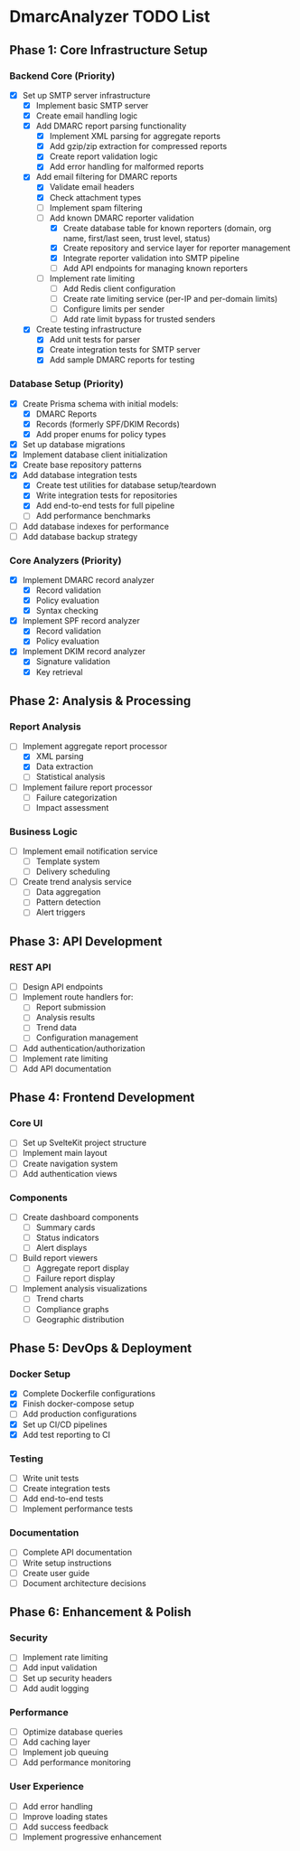 # DmarcAnalyzer TODO List

## Phase 1: Core Infrastructure Setup

### Backend Core (Priority)
- [x] Set up SMTP server infrastructure
  - [x] Implement basic SMTP server
  - [x] Create email handling logic
  - [x] Add DMARC report parsing functionality
    - [x] Implement XML parsing for aggregate reports
    - [x] Add gzip/zip extraction for compressed reports
    - [x] Create report validation logic
    - [x] Add error handling for malformed reports
  - [x] Add email filtering for DMARC reports
    - [x] Validate email headers
    - [x] Check attachment types
    - [ ] Implement spam filtering
    - [ ] Add known DMARC reporter validation
      - [x] Create database table for known reporters (domain, org name, first/last seen, trust level, status)
      - [x] Create repository and service layer for reporter management
      - [x] Integrate reporter validation into SMTP pipeline
      - [ ] Add API endpoints for managing known reporters
    - [ ] Implement rate limiting
      - [ ] Add Redis client configuration
      - [ ] Create rate limiting service (per-IP and per-domain limits)
      - [ ] Configure limits per sender
      - [ ] Add rate limit bypass for trusted senders
  - [x] Create testing infrastructure
    - [x] Add unit tests for parser
    - [x] Create integration tests for SMTP server
    - [x] Add sample DMARC reports for testing

### Database Setup (Priority)
- [x] Create Prisma schema with initial models:
  - [x] DMARC Reports
  - [x] Records (formerly SPF/DKIM Records)
  - [x] Add proper enums for policy types
- [x] Set up database migrations
- [x] Implement database client initialization
- [x] Create base repository patterns
- [x] Add database integration tests
  - [x] Create test utilities for database setup/teardown
  - [x] Write integration tests for repositories
  - [x] Add end-to-end tests for full pipeline
  - [ ] Add performance benchmarks
- [ ] Add database indexes for performance
- [ ] Add database backup strategy

### Core Analyzers (Priority)
- [x] Implement DMARC record analyzer
  - [x] Record validation
  - [x] Policy evaluation
  - [x] Syntax checking
- [x] Implement SPF record analyzer
  - [x] Record validation
  - [x] Policy evaluation
- [x] Implement DKIM record analyzer
  - [x] Signature validation
  - [x] Key retrieval

## Phase 2: Analysis & Processing

### Report Analysis
- [ ] Implement aggregate report processor
  - [x] XML parsing
  - [x] Data extraction
  - [ ] Statistical analysis
- [ ] Implement failure report processor
  - [ ] Failure categorization
  - [ ] Impact assessment

### Business Logic
- [ ] Implement email notification service
  - [ ] Template system
  - [ ] Delivery scheduling
- [ ] Create trend analysis service
  - [ ] Data aggregation
  - [ ] Pattern detection
  - [ ] Alert triggers

## Phase 3: API Development

### REST API
- [ ] Design API endpoints
- [ ] Implement route handlers for:
  - [ ] Report submission
  - [ ] Analysis results
  - [ ] Trend data
  - [ ] Configuration management
- [ ] Add authentication/authorization
- [ ] Implement rate limiting
- [ ] Add API documentation

## Phase 4: Frontend Development

### Core UI
- [ ] Set up SvelteKit project structure
- [ ] Implement main layout
- [ ] Create navigation system
- [ ] Add authentication views

### Components
- [ ] Create dashboard components
  - [ ] Summary cards
  - [ ] Status indicators
  - [ ] Alert displays
- [ ] Build report viewers
  - [ ] Aggregate report display
  - [ ] Failure report display
- [ ] Implement analysis visualizations
  - [ ] Trend charts
  - [ ] Compliance graphs
  - [ ] Geographic distribution

## Phase 5: DevOps & Deployment

### Docker Setup
- [x] Complete Dockerfile configurations
- [x] Finish docker-compose setup
- [ ] Add production configurations
- [x] Set up CI/CD pipelines
- [x] Add test reporting to CI

### Testing
- [ ] Write unit tests
- [ ] Create integration tests
- [ ] Add end-to-end tests
- [ ] Implement performance tests

### Documentation
- [ ] Complete API documentation
- [ ] Write setup instructions
- [ ] Create user guide
- [ ] Document architecture decisions

## Phase 6: Enhancement & Polish

### Security
- [ ] Implement rate limiting
- [ ] Add input validation
- [ ] Set up security headers
- [ ] Add audit logging

### Performance
- [ ] Optimize database queries
- [ ] Add caching layer
- [ ] Implement job queuing
- [ ] Add performance monitoring

### User Experience
- [ ] Add error handling
- [ ] Improve loading states
- [ ] Add success feedback
- [ ] Implement progressive enhancement
